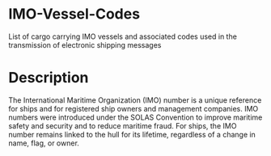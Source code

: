 # IMO-Vessel-Codes
List of cargo carrying IMO vessels and associated codes used in the transmission of electronic shipping messages

# Description 
The International Maritime Organization (IMO) number is a unique reference for ships and for registered ship owners and management companies. IMO numbers were introduced under the SOLAS Convention to improve maritime safety and security and to reduce maritime fraud. For ships, the IMO number remains linked to the hull for its lifetime, regardless of a change in name, flag, or owner.
